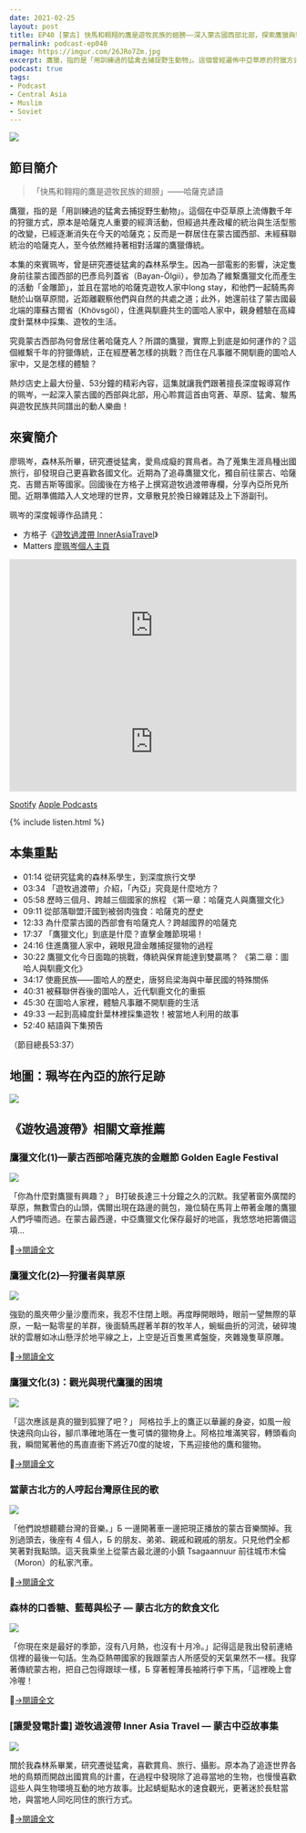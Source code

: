 ```yaml
---
date: 2021-02-25
layout: post
title: EP40 [蒙古] 快馬和翱翔的鷹是遊牧民族的翅膀——深入蒙古國西部北部，探索鷹獵與馴鹿文化 ft. 遊牧過渡帶 廖珮岑
permalink: podcast-ep040
image: https://imgur.com/26JRo7Zm.jpg
excerpt: 鷹獵，指的是「用訓練過的猛禽去捕捉野生動物」。這個曾經遍佈中亞草原的狩獵方式，如今只剩下少數人仍維持著，例如蒙古西部巴彥烏列蓋省的哈薩克人。愛鳥成癡的本集來賓珮岑，受到一部電影影響，決定親自前往蒙古國西部哈薩克人家中一探究竟！究竟那裡為何會居住著哈薩克人？這個傳統又面臨著怎樣的挑戰？就讓我們跟著擅長深度報導寫作的珮岑，一起深入蒙古國的西部與北部，用心聆賞這首由穹蒼、草原、猛禽、駿馬與遊牧民族共同譜出的動人樂曲！
podcast: true
tags:
- Podcast
- Central Asia
- Muslim
- Soviet
---
```


![](https://imgur.com/26JRo7Z.jpg)

## 節目簡介

> 「快馬和翱翔的鷹是遊牧民族的翅膀」——哈薩克諺語

鷹獵，指的是「用訓練過的猛禽去捕捉野生動物」。這個在中亞草原上流傳數千年的狩獵方式，原本是哈薩克人重要的經濟活動，但經過共產政權的統治與生活型態的改變，已經逐漸消失在今天的哈薩克；反而是一群居住在蒙古國西部、未經蘇聯統治的哈薩克人，至今依然維持著相對活躍的鷹獵傳統。

本集的來賓珮岑，曾是研究遷徙猛禽的森林系學生。因為一部電影的影響，決定隻身前往蒙古國西部的巴彥烏列蓋省（Bayan-Ölgii），參加為了維繫鷹獵文化而產生的活動「金雕節」，並且在當地的哈薩克遊牧人家中long stay，和他們一起騎馬奔馳於山嶺草原間，近距離觀察他們與自然的共處之道；此外，她還前往了蒙古國最北端的庫蘇古爾省（Khövsgöl），住進與馴鹿共生的圖哈人家中，親身體驗在高緯度針葉林中採集、遊牧的生活。

究竟蒙古西部為何會居住著哈薩克人？所謂的鷹獵，實際上到底是如何運作的？這個維繫千年的狩獵傳統，正在經歷著怎樣的挑戰？而住在凡事離不開馴鹿的圖哈人家中，又是怎樣的體驗？

熱炒店史上最大份量、53分鐘的精彩內容，這集就讓我們跟著擅長深度報導寫作的珮岑，一起深入蒙古國的西部與北部，用心聆賞這首由穹蒼、草原、猛禽、駿馬與遊牧民族共同譜出的動人樂曲！

## 來賓簡介

廖珮岑，森林系所畢，研究遷徙猛禽，愛鳥成癡的賞鳥者。為了蒐集生涯鳥種出國旅行，卻發現自己更喜歡各國文化。近期為了追尋鷹獵文化，獨自前往蒙古、哈薩克、吉爾吉斯等國家。回國後在方格子上撰寫遊牧過渡帶專欄，分享內亞所見所聞。近期準備踏入人文地理的世界，文章散見於換日線雜誌及上下游副刊。

珮岑的深度報導作品請見：
* 方格子《[遊牧過渡帶 InnerAsiaTravel](https://vocus.cc/InnerAsiaTravel)》
* Matters [廖珮岑個人主頁](https://matters.news/@flyhigh2011)

<iframe src="https://open.spotify.com/embed-podcast/episode/6WnSRXl81vYiXV5necUsP1" width="100%" height="232" frameborder="0" allowtransparency="true" allow="encrypted-media"></iframe>

<iframe allow="autoplay *; encrypted-media *; fullscreen *" frameborder="0" height="175" style="width:100%;max-width:660px;overflow:hidden;background:transparent;" sandbox="allow-forms allow-popups allow-same-origin allow-scripts allow-storage-access-by-user-activation allow-top-navigation-by-user-activation" src="https://embed.podcasts.apple.com/tw/podcast/id1518914711?i=1000510658498"></iframe>

[Spotify](https://open.spotify.com/episode/6WnSRXl81vYiXV5necUsP1)
[Apple Podcasts](https://podcasts.apple.com/tw/podcast/id1518914711?i=1000510658498)

{% include listen.html %}

## 本集重點

* 01:14 從研究猛禽的森林系學生，到深度旅行文學
* 03:34 「遊牧過渡帶」介紹，「內亞」究竟是什麼地方？
* 05:58 歷時三個月、跨越三個國家的旅程
《第一章：哈薩克人與鷹獵文化》
* 09:11 從部落聯盟汗國到被弱肉強食：哈薩克的歷史
* 12:33 為什麼蒙古國的西部會有哈薩克人？跨越國界的哈薩克
* 17:37 「鷹獵文化」到底是什麼？直擊金雕節現場！
* 24:16 住進鷹獵人家中，親眼見證金雕捕捉獵物的過程
* 30:22 鷹獵文化今日面臨的挑戰，傳統與保育能達到雙贏嗎？
《第二章：圖哈人與馴鹿文化》
* 34:17 使鹿民族——圖哈人的歷史，唐努烏梁海與中華民國的特殊關係
* 40:31 被蘇聯併吞後的圖哈人，近代馴鹿文化的重振
* 45:30 在圖哈人家裡，體驗凡事離不開馴鹿的生活
* 49:33 一起到高緯度針葉林裡採集遊牧！被當地人利用的故事
* 52:40 結語與下集預告

（節目總長53:37）

## 地圖：珮岑在內亞的旅行足跡

![](https://assets.matters.news/embed/282bb5ad-de56-4147-8120-6c43702ecdf5.png)

## 《遊牧過渡帶》相關文章推薦

### 鷹獵文化(1)—蒙古西部哈薩克族的金雕節 Golden Eagle Festival

![](https://assets.matters.news/embed/1c8ba902-3a18-4622-8e56-fe6aa5a2bebb.jpeg)

「你為什麼對鷹獵有興趣？」 B打破長達三十分鐘之久的沉默。我望著窗外廣闊的草原，無數雪白的山頭，偶爾出現在路邊的氈包，幾位騎在馬背上帶著金雕的鷹獵人們呼嘯而過。在蒙古最西邊，中亞鷹獵文化保存最好的地區，我悠悠地把籌備這項...

[→閱讀全文](https://matters.news/@flyhigh2011/bafyreicsvfwqhzs2n4azfcqvk34uhlke7fib7ibz73fksgueewk3bcllvi)

### 鷹獵文化(2)—狩獵者與草原

![](https://assets.matters.news/embed/5ac2a0a8-9c49-44ed-8927-d0dac5a8bbc7.jpeg)

強勁的風夾帶少量沙塵而來，我忍不住閉上眼。再度睜開眼時，眼前一望無際的草原，一點一點零星的羊群，後面騎馬趕著羊群的牧羊人，蜿蜒曲折的河流，破碎塊狀的雲層如冰山懸浮於地平線之上，上空是近百隻黑鳶盤旋，夾雜幾隻草原雕。

[→閱讀全文](https://matters.news/@flyhigh2011/bafyreiaofuact52lx5e5uxuqqjmbcgkrqeimyak5qjkeonykvcytz3pmou)

### 鷹獵文化(3)：觀光與現代鷹獵的困境

![](https://assets.matters.news/embed/6e2ad029-987f-4d8d-be89-937bf3fd2305.jpeg)

「這次應該是真的獵到狐狸了吧？」 阿格拉手上的鷹正以華麗的身姿，如風一般快速飛向山谷，腳爪準確地落在一隻可憐的獵物身上。阿格拉堆滿笑容，轉頭看向我，瞬間駕著他的馬直直衝下將近70度的陡坡，下馬迎接他的鷹和獵物。

[→閱讀全文](https://matters.news/@flyhigh2011/bafyreiet6cosddpdke4kzt2e4svoedwj6vke7seufdi3sz22p2dtsan26i)

### 當蒙古北方的人哼起台灣原住民的歌

![](https://assets.matters.news/embed/034e15d6-17af-4c12-a918-c5bb3d8b99fc.jpeg)

「他們說想聽聽台灣的音樂。」Б 一邊開著車一邊把現正播放的蒙古音樂關掉。我別過頭去，後座有 4 個人，Б 的朋友、弟弟、親戚和親戚的朋友。只見他們全都笑著對我點頭。這天我乘坐上從蒙古最北邊的小鎮 Tsagaannuur 前往城市木倫（Moron）的私家汽車。

[→閱讀全文](https://matters.news/@flyhigh2011/bafyreidflz6y42ogq6raalkufmpjmklymmbimmyjbvtdhgvpvdtbadkimy)

### 森林的口香糖、藍莓與松子 — 蒙古北方的飲食文化

![](https://assets.matters.news/embed/1ef4f0fb-749b-44d7-b052-567ecd5bb69f.jpeg)

「你現在來是最好的季節，沒有八月熱，也沒有十月冷。」記得這是我出發前連絡信裡的最後一句話。生為亞熱帶國家的我跟蒙古人所感受的天氣果然不一樣。我穿著傳統蒙古袍，把自己包得跟球一樣，Б 穿著輕薄長袖將行李下馬，「這裡晚上會冷喔！

[→閱讀全文](https://matters.news/@flyhigh2011/bafyreic5sfmshthpdfzgc3jbheutraqs66flxgtkwvhx7lj7qx7wolwd6u)

### [讓愛發電計畫] 遊牧過渡帶 Inner Asia Travel — 蒙古中亞故事集

![](https://assets.matters.news/embed/55c93e07-9b5a-45cd-8a09-e4fd0441c538.png)

關於我森林系畢業，研究遷徙猛禽，喜歡賞鳥、旅行、攝影。原本為了追逐世界各地的鳥類而開啟出國賞鳥的計畫，在過程中發現除了追尋當地的生物，也慢慢喜歡這些人與生物環境互動的地方故事。比起蜻蜓點水的速食觀光，更著迷於長駐當地，與當地人同吃同住的旅行方式。

[→閱讀全文](https://matters.news/@flyhigh2011/bafyreihvnoape42jsr7rvwvl6jq74oqxnlssmgklhwvvdtnunutg4p37n4)